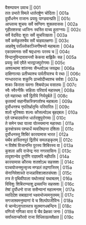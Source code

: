 वैशम्पायन उवाच ||	001    
ततः प्रभाते विमले धार्तराष्ट्रेण चोदिताः |	001a  
दुर्योधनेन राजानः प्रययुः पाण्डवान्प्रति ||	001c  
आप्लाव्य शुचयः सर्वे स्रग्विणः शुक्लवाससः |	002a  
गृहीतशस्त्रा ध्वजिनः स्वस्ति वाच्य हुताग्नयः ||	002c  
सर्वे वेदविदः शूराः सर्वे सुचरितव्रताः |	003a  
सर्वे कर्मकृतश्चैव सर्वे चाहवलक्षणाः ||	003c  
आहवेषु पराँल्लोकाञ्जिगीषन्तो महाबलाः |	004a  
एकाग्रमनसः सर्वे श्रद्दधानाः परस्य च ||	004c  
विन्दानुविन्दावावन्त्यौ केकया बाह्लिकैः सह |	005a  
प्रययुः सर्व एवैते भारद्वाजपुरोगमाः ||	005c  
अश्वत्थामा शांतनवः सैन्धवोऽथ जयद्रथः |	006a  
दाक्षिणात्याः प्रतीच्याश्च पार्वतीयाश्च ये रथाः ||	006c  
गान्धारराजः शकुनिः प्राच्योदीच्याश्च सर्वशः |	007a  
शकाः किराता यवनाः शिबयोऽथ वसातयः ||	007c  
स्वैः स्वैरनीकैः सहिताः परिवार्य महारथम् |	008a  
एते महारथाः सर्वे द्वितीये निर्ययुर्बले ||	008c  
कृतवर्मा सहानीकस्त्रिगर्ताश्च महाबलाः |	009a  
दुर्योधनश्च नृपतिर्भ्रातृभिः परिवारितः ||	009c  
शलो भूरिश्रवाः शल्यः कौसल्योऽथ बृहद्बलः |	010a  
एते पश्चादवर्तन्त धार्तराष्ट्रपुरोगमाः ||	010c  
ते समेन पथा यात्वा योत्स्यमाना महारथाः |	011a  
कुरुक्षेत्रस्य पश्चार्धे व्यवतिष्ठन्त दंशिताः ||	011c  
दुर्योधनस्तु शिबिरं कारयामास भारत |	012a  
यथैव हास्तिनपुरं द्वितीयं समलङ्कृतम् ||	012c  
न विशेषं विजानन्ति पुरस्य शिबिरस्य वा |	013a  
कुशला अपि राजेन्द्र नरा नगरवासिनः ||	013c  
तादृशान्येव दुर्गाणि राज्ञामपि महीपतिः |	014a  
कारयामास कौरव्यः शतशोऽथ सहस्रशः ||	014c  
पञ्चयोजनमुत्सृज्य मण्डलं तद्रणाजिरम् |	015a  
सेनानिवेशास्ते राजन्नाविशञ्शतसंघशः ||	015c  
तत्र ते पृथिवीपाला यथोत्साहं यथाबलम् |	016a  
विविशुः शिबिराण्याशु द्रव्यवन्ति सहस्रशः ||	016c  
तेषां दुर्योधनो राजा ससैन्यानां महात्मनाम् |	017a  
व्यादिदेश सबाह्यानां भक्ष्यभोज्यमनुत्तमम् ||	017c  
सगजाश्वमनुष्याणां ये च शिल्पोपजीविनः |	018a  
ये चान्येऽनुगतास्तत्र सूतमागधबन्दिनः ||	018c  
वणिजो गणिका वारा ये चैव प्रेक्षका जनाः |	019a  
सर्वांस्तान्कौरवो राजा विधिवत्प्रत्यवैक्षत ||	019c  
